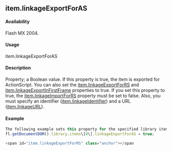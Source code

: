 ## item.linkageExportForAS

#### Availability

Flash MX 2004.

#### Usage

item.linkageExportForAS

#### Description

Property; a Boolean value. If this property is true, the item is exported for ActionScript. You can also set the
[item.linkageExportForRS](#!AdobeDocs/developers-animatesdk-docs/test/Item_object/item8.md) and [item.linkageExportInFirstFrame](#!AdobeDocs/developers-animatesdk-docs/test/Item_object/item9.md) properties to true.
If you set this property to true, the [item.linkageImportForRS](#!AdobeDocs/developers-animatesdk-docs/test/Item_object/item11.md) property must be set to false. Also, you must specify an identifier ([item.linkageIdentifier](#!AdobeDocs/developers-animatesdk-docs/test/Item_object/item10.md)) and a URL ([item.linkageURL](#!AdobeDocs/developers-animatesdk-docs/test/Item_object/item12.md)).

#### Example

```javascript
The following example sets this property for the specified library item:
fl.getDocumentDOM().library.items\[0\].linkageExportForAS = true;

<span id="item.linkageExportForRS" class="anchor"></span
```
